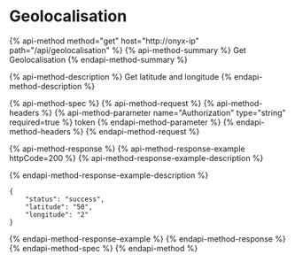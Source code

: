 # Geolocalisation

{% api-method method="get" host="http://onyx-ip" path="/api/geolocalisation" %}
{% api-method-summary %}
Get Geolocalisation
{% endapi-method-summary %}

{% api-method-description %}
Get latitude and longitude
{% endapi-method-description %}

{% api-method-spec %}
{% api-method-request %}
{% api-method-headers %}
{% api-method-parameter name="Authorization" type="string" required=true %}
token
{% endapi-method-parameter %}
{% endapi-method-headers %}
{% endapi-method-request %}

{% api-method-response %}
{% api-method-response-example httpCode=200 %}
{% api-method-response-example-description %}

{% endapi-method-response-example-description %}

```
{
    "status": "success",
    "latitude": "50",
    "longitude": "2"
}
```
{% endapi-method-response-example %}
{% endapi-method-response %}
{% endapi-method-spec %}
{% endapi-method %}

